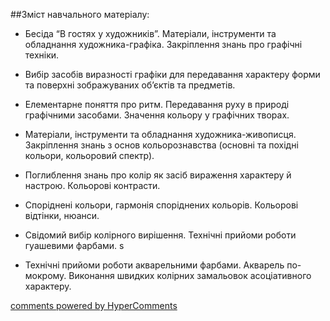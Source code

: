 <div id="hypercomments_widget" class="js-hypercomments-widget invisible"></div>

##Зміст навчального матеріалу:

*	Бесіда “В гостях у художників”. Матеріали, інструменти та обладнання художника-графіка. Закріплення знань про графічні техніки.

*	Вибір засобів виразності графіки для передавання характеру форми та поверхні зображуваних об’єктів та предметів.

*	Елементарне поняття про ритм. Передавання руху в природі графічними засобами. Значення кольору у графічних творах.

*	Матеріали, інструменти та обладнання художника-живописця. Закріплення знань з основ кольорознавства (основні та похідні кольори, кольоровий спектр).

*	Поглиблення знань про колір як засіб вираження характеру й настрою. Кольорові контрасти. 

*	Споріднені кольори, гармонія споріднених кольорів. Кольорові відтінки, нюанси.

*	Свідомий вибір колірного вирішення. Технічні прийоми роботи гуашевими фарбами.
s
*	Технічні прийоми роботи акварельними фарбами. Акварель по-мокрому. Виконання швидких колірних замальовок асоціативного характеру.



<div class="js-hypercomments-container">
    <a href="http://hypercomments.com" class="hc-link" title="comments widget">comments powered by HyperComments</a>
</div>